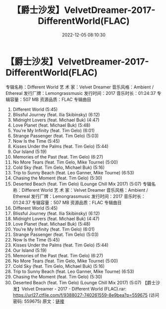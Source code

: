 ﻿---
title: 【爵士沙发】VelvetDreamer-2017-DifferentWorld(FLAC)
date: 2022-12-05 08:10:30
categories: 古典音乐、新世纪、纯音雅乐
tags: 纯音雅乐
---
# 【爵士沙发】VelvetDreamer-2017-DifferentWorld(FLAC)

专辑名称：Different World
艺 术 家：Velvet Dreamer
音乐风格：Ambient / Ethereal
发行厂牌：Lemongrassmusic
发行时间：2017
音乐时长：01:24:37
专辑容量：507 MB
资源品质：FLAC
专辑曲目
01. Different World (5:45)
02. Blissful Journey (feat. Ilia Skibinsky)
(6:12)
03. Midnight Lovers (feat. Michael Buk)
(4:47)
04. Love Planet (feat. Michael Buk)
(5:48)
05. You’re My Infinity (feat. Tim Gelo)
(6:01)
06. Strange Passenger (feat. Tim Gelo)
(5:03)
07. Now Is the Time (5:45)
08. Kisses Under the Palms (feat. Tim Gelo)
(5:44)
09. Our Island (5:19)
10. Memories of the Past (feat. Tim Gelo)
(6:27)
11. No More Tears (feat. Tim Gelo, Mike Tourne)
(5:00)
12. Cold Sky (feat. Tim Gelo, Michael Buk)
(5:16)
13. Trip to Sunny Beach (feat. Leo Ganner, Mike Tourne)
(6:53)
14. Chasing the Moment (feat. Tim Gelo)
(5:30)
15. Deserted Beach (feat. Tim Gelo) (Lounge Chill Mix 2017)
(5:07)
专辑名称：Different World
艺 术 家：Velvet Dreamer
音乐风格：Ambient / Ethereal
发行厂牌：Lemongrassmusic
发行时间：2017
音乐时长：01:24:37
专辑容量：507 MB
资源品质：FLAC
专辑曲目
01. Different World (5:45)
02. Blissful Journey (feat. Ilia Skibinsky) (6:12)
03. Midnight Lovers (feat. Michael Buk) (4:47)
04. Love Planet (feat. Michael Buk) (5:48)
05. You’re My Infinity (feat. Tim Gelo) (6:01)
06. Strange Passenger (feat. Tim Gelo) (5:03)
07. Now Is the Time (5:45)
08. Kisses Under the Palms (feat. Tim Gelo) (5:44)
09. Our Island (5:19)
10. Memories of the Past (feat. Tim Gelo) (6:27)
11. No More Tears (feat. Tim Gelo, Mike Tourne) (5:00)
12. Cold Sky (feat. Tim Gelo, Michael Buk) (5:16)
13. Trip to Sunny Beach (feat. Leo Ganner, Mike Tourne)
(6:53)
14. Chasing the Moment (feat. Tim Gelo) (5:30)
15. Deserted Beach (feat. Tim Gelo) (Lounge Chill Mix 2017)
(5:07)
【爵士沙发】Velvet Dreamer - 2017 - Different World (FLAC).rar:
https://url27.ctfile.com/f/9388027-740261559-8e9bea?p=559675
(访问密码: 559675)
原文：[链接](https://blog.sina.com.cn/s/blog_1647c7e76010310gb.html)